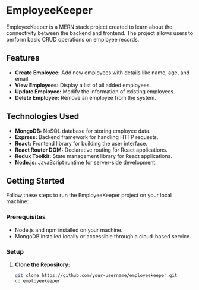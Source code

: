 # EmployeeKeeper

EmployeeKeeper is a MERN stack project created to learn about the connectivity between the backend and frontend. The project allows users to perform basic CRUD operations on employee records.

## Features

- **Create Employee:** Add new employees with details like name, age, and email.
- **View Employees:** Display a list of all added employees.
- **Update Employee:** Modify the information of existing employees.
- **Delete Employee:** Remove an employee from the system.

## Technologies Used

- **MongoDB:** NoSQL database for storing employee data.
- **Express:** Backend framework for handling HTTP requests.
- **React:** Frontend library for building the user interface.
- **React Router DOM:** Declarative routing for React applications.
- **Redux Toolkit:** State management library for React applications.
- **Node.js:** JavaScript runtime for server-side development.

## Getting Started

Follow these steps to run the EmployeeKeeper project on your local machine:

### Prerequisites

- Node.js and npm installed on your machine.
- MongoDB installed locally or accessible through a cloud-based service.

### Setup

1. **Clone the Repository:**

   ```bash
   git clone https://github.com/your-username/employeekeeper.git
   cd employeekeeper
   ```
